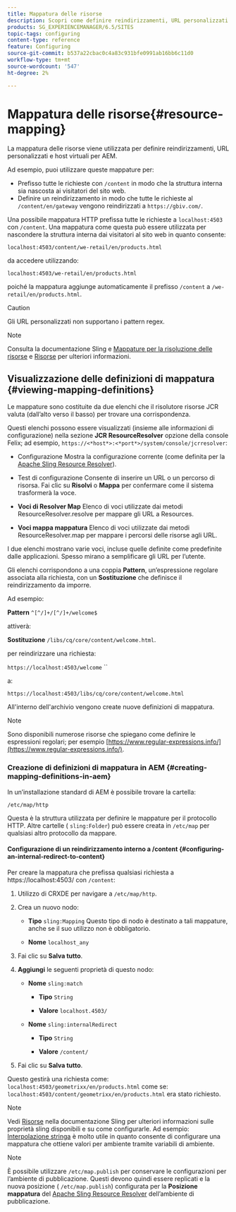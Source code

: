```yaml
---
title: Mappatura delle risorse
description: Scopri come definire reindirizzamenti, URL personalizzati e host virtuali per AEM utilizzando la mappatura delle risorse.
products: SG_EXPERIENCEMANAGER/6.5/SITES
topic-tags: configuring
content-type: reference
feature: Configuring
source-git-commit: b537a22cbac0c4a83c931bfe0991ab16bb6c11d0
workflow-type: tm+mt
source-wordcount: '547'
ht-degree: 2%

---
```


# Mappatura delle risorse{#resource-mapping}

La mappatura delle risorse viene utilizzata per definire reindirizzamenti, URL personalizzati e host virtuali per AEM.

Ad esempio, puoi utilizzare queste mappature per:

* Prefisso tutte le richieste con `/content` in modo che la struttura interna sia nascosta ai visitatori del sito web.
* Definire un reindirizzamento in modo che tutte le richieste al `/content/en/gateway` vengono reindirizzati a `https://gbiv.com/`.

Una possibile mappatura HTTP prefissa tutte le richieste a `localhost:4503` con `/content`. Una mappatura come questa può essere utilizzata per nascondere la struttura interna dai visitatori al sito web in quanto consente:

`localhost:4503/content/we-retail/en/products.html`

da accedere utilizzando:

`localhost:4503/we-retail/en/products.html`

poiché la mappatura aggiunge automaticamente il prefisso `/content` a `/we-retail/en/products.html`.

>[!CAUTION]
>
>Gli URL personalizzati non supportano i pattern regex.

>[!NOTE]
>
>Consulta la documentazione Sling e [Mappature per la risoluzione delle risorse](https://sling.apache.org/site/resources.html) e [Risorse](https://sling.apache.org/site/mappings-for-resource-resolution.html) per ulteriori informazioni.

## Visualizzazione delle definizioni di mappatura {#viewing-mapping-definitions}

Le mappature sono costituite da due elenchi che il risolutore risorse JCR valuta (dall’alto verso il basso) per trovare una corrispondenza.

Questi elenchi possono essere visualizzati (insieme alle informazioni di configurazione) nella sezione **JCR ResourceResolver** opzione della console Felix; ad esempio, `https://<*host*>:<*port*>/system/console/jcrresolver`:

* Configurazione Mostra la configurazione corrente (come definita per la [Apache Sling Resource Resolver](/help/overview/seo-and-url-management.md#etc-map)).

* Test di configurazione Consente di inserire un URL o un percorso di risorsa. Fai clic su **Risolvi** o **Mappa** per confermare come il sistema trasformerà la voce.

* **Voci di Resolver Map**
Elenco di voci utilizzate dai metodi ResourceResolver.resolve per mappare gli URL a Resources.

* **Voci mappa mappatura**
Elenco di voci utilizzate dai metodi ResourceResolver.map per mappare i percorsi delle risorse agli URL.

I due elenchi mostrano varie voci, incluse quelle definite come predefinite dalle applicazioni. Spesso mirano a semplificare gli URL per l’utente.

Gli elenchi corrispondono a una coppia **Pattern**, un’espressione regolare associata alla richiesta, con un **Sostituzione** che definisce il reindirizzamento da imporre.

Ad esempio:

**Pattern** `^[^/]+/[^/]+/welcome$`

attiverà:

**Sostituzione** `/libs/cq/core/content/welcome.html`.

per reindirizzare una richiesta:

`https://localhost:4503/welcome` ``

a:

`https://localhost:4503/libs/cq/core/content/welcome.html`

All&#39;interno dell&#39;archivio vengono create nuove definizioni di mappatura.

>[!NOTE]
>
>Sono disponibili numerose risorse che spiegano come definire le espressioni regolari; per esempio [https://www.regular-expressions.info/](https://www.regular-expressions.info/).

### Creazione di definizioni di mappatura in AEM {#creating-mapping-definitions-in-aem}

In un’installazione standard di AEM è possibile trovare la cartella:

`/etc/map/http`

Questa è la struttura utilizzata per definire le mappature per il protocollo HTTP. Altre cartelle ( `sling:Folder`) può essere creata in `/etc/map` per qualsiasi altro protocollo da mappare.

#### Configurazione di un reindirizzamento interno a /content {#configuring-an-internal-redirect-to-content}

Per creare la mappatura che prefissa qualsiasi richiesta a https://localhost:4503/ con `/content`:

1. Utilizzo di CRXDE per navigare a `/etc/map/http`.

1. Crea un nuovo nodo:

   * **Tipo** `sling:Mapping`
Questo tipo di nodo è destinato a tali mappature, anche se il suo utilizzo non è obbligatorio.

   * **Nome** `localhost_any`

1. Fai clic su **Salva tutto**.
1. **Aggiungi** le seguenti proprietà di questo nodo:

   * **Nome** `sling:match`

      * **Tipo** `String`

      * **Valore** `localhost.4503/`
   * **Nome** `sling:internalRedirect`

      * **Tipo** `String`

      * **Valore** `/content/`


1. Fai clic su **Salva tutto**.

Questo gestirà una richiesta come:
`localhost:4503/geometrixx/en/products.html`
come se:
`localhost:4503/content/geometrixx/en/products.html`
era stato richiesto.

>[!NOTE]
>
>Vedi [Risorse](https://sling.apache.org/site/mappings-for-resource-resolution.html) nella documentazione Sling per ulteriori informazioni sulle proprietà sling disponibili e su come configurarle.
>Ad esempio: [Interpolazione stringa](https://sling.apache.org/documentation/the-sling-engine/mappings-for-resource-resolution.html#string-interpolation-for-etcmap) è molto utile in quanto consente di configurare una mappatura che ottiene valori per ambiente tramite variabili di ambiente.

>[!NOTE]
>
>È possibile utilizzare `/etc/map.publish` per conservare le configurazioni per l’ambiente di pubblicazione. Questi devono quindi essere replicati e la nuova posizione ( `/etc/map.publish`) configurata per la **Posizione mappatura** del [Apache Sling Resource Resolver](/help/overview/seo-and-url-management.md#etc-map) dell’ambiente di pubblicazione.
